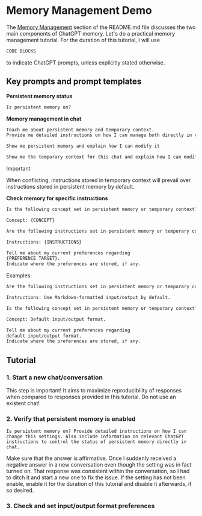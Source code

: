 # Memory Management Demo

The [Memory Management][] section of the README.md file discusses the two main components of ChatGPT memory. Let's do a practical memory management tutorial. For the duration of this tutorial, I will use  

```markdown
CODE BLOCKS
```

to indicate ChatGPT prompts, unless explicitly stated otherwise.

## Key prompts and prompt templates

**Persistent memory status**

```markdown
Is persistent memory on?
```

**Memory management in chat**

```markdown
Teach me about persistent memory and temporary context.
Provide me detailed instructions on how I can manage both directly in chat and notify me of any prerequisites.
```

```markdown
Show me persistent memory and explain how I can modify it
```  
 
```markdown
Show me the temporary context for this chat and explain how I can modify it
```  

> [!IMPORTANT]
> When conflicting, instructions stored in temporary context will prevail over instructions stored in persistent memory by default.

**Check memory for specific instructions**

```markdown
Is the following concept set in persistent memory or temporary context?

Concept: {CONCEPT}
```

```markdown
Are the following instructions set in persistent memory or temporary context?  

Instructions: {INSTRUCTIONS}
```

```markdown
Tell me about my current preferences regarding
{PREFERENCE TARGET}.
Indicate where the preferences are stored, if any.
```

Examples:

```markdown
Are the following instructions set in persistent memory or temporary context?  

Instructions: Use Markdown-formatted input/output by default.
```

```markdown
Is the following concept set in persistent memory or temporary context?

Concept: Default input/output format.
```

```markdown
Tell me about my current preferences regarding
default input/output format.
Indicate where the preferences are stored, if any.
```

## Tutorial

### 1. Start a new chat/conversation

This step is important! It aims to maximize reproducibility of responses when compared to responses provided in this tutorial. Do not use an existent chat!

### 2. Verify that persistent memory is enabled

```
Is persistent memory on? Provide detailed instructions on how I can change this settings. Also include information on relevant ChatGPT instructions to control the status of persistent memory directly in chat.
```

 Make sure that the answer is affirmative. Once I suddenly received a negative answer in a new conversation even though the setting was in fact turned on. That response was consistent within the conversation, so I had to ditch it and start a new one to fix the issue. If the setting has not been enable, enable it for the duration of this tutorial and disable it afterwards, if so desired.

### 3. Check and set input/output format preferences



<!-- References -->

[Memory Management]: https://github.com/pchemguy/ChatGPTExploratoryPrompting/blob/main/README.md#memory-management